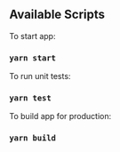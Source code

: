 ## Available Scripts

To start app:
### `yarn start`

To run unit tests:

### `yarn test`

To build app for production:

### `yarn build`
